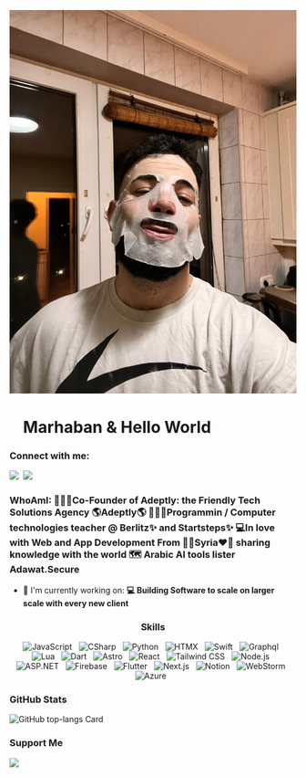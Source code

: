 ![Image](https://github.com/OthmanAdi/OthmanAdi/raw/main/WhatsApp%20Image%202024-09-18%20at%2023.45.55_63f02012.jpg)

<div id="toc">
  <ul align="left" style="list-style: none">
    <summary>
      <h1>
        Marhaban & Hello World
      </h1>
    </summary>
  </ul>
</div>

**<h3 align="left">Connect with me:</h3>** 
<p align="left"><a href="https://github.com/sushilmagare10" target="_blank"><img src="https://img.shields.io/badge/GitHub-100000?logo=github&logoColor=white" height="28" style="margin-right: 4px"></a>  <a href="https://www.linkedin.com/in/codingwithadi" target="_blank"><img src="https://img.shields.io/badge/LinkedIn-0077B5?style=for-the-badge&logo=linkedin&logoColor=white" height="28" style="margin-right: 4px"></a></p>

 **<h3 align="left">WhoAmI:
👷🏼‍♂️Co-Founder of Adeptly: the Friendly Tech Solutions Agency 🌎Adeptly🌎
🧑🏼‍🏫Programmin / Computer technologies teacher @ Berlitz✨ and Startsteps✨
💻In love with Web and App Development
From 💚🤍Syria❤️🖤 sharing knowledge with the world 🗺
Arabic AI tools lister Adawat.Secure</h3>**

- 💼 I'm currently working on: **💻 Building Software to scale on larger scale with every new client**

 **<h3 align="center">Skills</h3>**

<p align="center"><img src="https://skillicons.dev/icons?i=javascript" height="40" alt="JavaScript" style="margin-right: 8px"> <img src="https://skillicons.dev/icons?i=cs" height="40" alt="CSharp" style="margin-right: 8px"> <img src="https://skillicons.dev/icons?i=python" height="40" alt="Python" style="margin-right: 8px"> <img src="https://skillicons.dev/icons?i=htmx" height="40" alt="HTMX" style="margin-right: 8px"> <img src="https://skillicons.dev/icons?i=swift" height="40" alt="Swift" style="margin-right: 8px"> <img src="https://skillicons.dev/icons?i=graphql" height="40" alt="Graphql" style="margin-right: 8px"> <img src="https://skillicons.dev/icons?i=lua" height="40" alt="Lua" style="margin-right: 8px"> <img src="https://skillicons.dev/icons?i=dart" height="40" alt="Dart" style="margin-right: 8px"> <img src="https://skillicons.dev/icons?i=astro" height="40" alt="Astro" style="margin-right: 8px"> <img src="https://skillicons.dev/icons?i=react" height="40" alt="React" style="margin-right: 8px"> <img src="https://skillicons.dev/icons?i=tailwind" height="40" alt="Tailwind CSS" style="margin-right: 8px"> <img src="https://skillicons.dev/icons?i=nodejs" height="40" alt="Node.js" style="margin-right: 8px"> <img src="https://skillicons.dev/icons?i=dotnet" height="40" alt="ASP.NET" style="margin-right: 8px"> <img src="https://skillicons.dev/icons?i=firebase" height="40" alt="Firebase" style="margin-right: 8px"> <img src="https://skillicons.dev/icons?i=flutter" height="40" alt="Flutter" style="margin-right: 8px"> <img src="https://skillicons.dev/icons?i=nextjs" height="40" alt="Next.js" style="margin-right: 8px"> <img src="https://skillicons.dev/icons?i=notion" height="40" alt="Notion" style="margin-right: 8px"> <img src="https://skillicons.dev/icons?i=webstorm" height="40" alt="WebStorm" style="margin-right: 8px"> <img src="https://skillicons.dev/icons?i=azure" height="40" alt="Azure" style="margin-right: 8px"></p>

 **<h3 align="left">GitHub Stats</h3>**

<p align="left">
  <img width="48%" src="https://github-readme-stats.vercel.app/api/top-langs?username=sushilmagare10&theme=default&cache_seconds=1800&border_radius=4&hide_title=false&layout=compact&langs_count=5&card_width=400&hide_progress=false" alt="GitHub top-langs Card" />
</p>

 **<h3 align="left">Support Me</h3>**

<p align="left"><a href="https://paypal.me/Othmanadi" target="_blank"><img src="https://img.shields.io/badge/PayPal-00457C?style=for-the-badge&logo=paypal&logoColor=white" height="36" style="margin-right: 4px"></a></p>
